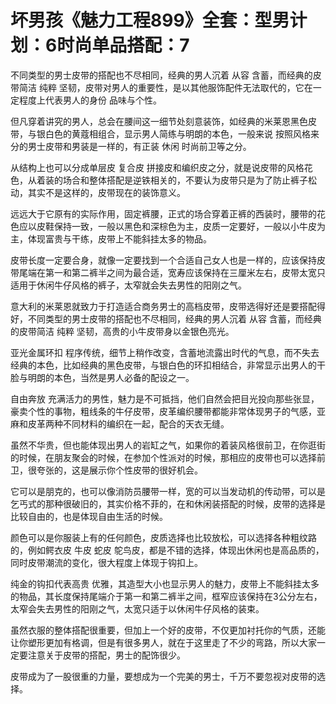 # 坏男孩《魅力工程899》全套：型男计划：6时尚单品搭配：7

不同类型的男士皮带的搭配也不尽相同，经典的男人沉着 从容 含蓄，而经典的皮带简洁 纯粹 坚韧，皮带对男人的重要性，是以其他服饰配件无法取代的，它在一定程度上代表男人的身份 品味与个性。

但凡穿着讲究的男人，总会在腰间这一细节处刻意装饰，如经典的米莱恩黑色皮带，与银白色的黄蔻相组合，显示男人简练与明朗的本色，一般来说 按照风格来分的男士皮带和男装是一样的，有正装 休闲 时尚前卫等之分。

从结构上也可以分成单层皮 复合皮 拼接皮和编织皮之分，就是说皮带的风格花色，从着装的场合和整体搭配是逆铁相关的，不要认为皮带只是为了防止裤子松动，其实不是这样的，皮带现在的装饰意义。

远远大于它原有的实际作用，固定裤腰，正式的场合穿着正裤的西装时，腰带的花色应以皮鞋保持一致，一般以黑色和深棕色为主，皮质一定要好，一般以小牛皮为主，体现富贵与干练，皮带上不能斜挂太多的物品。

皮带长度一定要合身，就像一定要找到一个合适自己女人也是一样的，应该保持皮带尾端在第一和第二裤半之间为最合适，宽寿应该保持在三厘米左右，皮带太宽只适用于休闲牛仔风格的裤子，太窄就会失去男性的阳刚之气。

意大利的米莱恩就致力于打造适合商务男士的高档皮带，皮带选得好还是要搭配得好，不同类型的男士皮带的搭配也不尽相同，经典的男人沉着 从容 含蓄，而经典的皮带简洁 纯粹 坚韧，高贵的小牛皮带身以金银色亮光。

亚光金属环扣 程序传统，细节上稍作改变，含蓄地流露出时代的气息，而不失去经典的本色，比如经典的黑色皮带，与银白色的环扣相结合，非常显示出男人的干脸与明朗的本色，当然是男人必备的配设之一。

自由奔放 充满活力的男性，魅力是不可抵挡，他们自然会把目光投向那些张显，豪卖个性的事物，粗线条的牛仔皮带，皮革编织腰带都能非常体现男子的气感，亚麻和皮革两种不同材料的编织在一起，配合的天衣无缝。

虽然不华贵，但也能体现出男人的岩缸之气，如果你的着装风格很前卫，在你逛街的时候，在朋友聚会的时候，在参加个性派对的时候，那相应的皮带也可以选择前卫，很夸张的，这是展示你个性皮带的很好机会。

它可以是朋克的，也可以像消防员腰带一样，宽的可以当发动机的传动带，可以是乞丐式的那种很破旧的，其实价格不菲的，在和休闲装搭配的时候，皮带的选择是比较自由的，也是体现自由生活的时候。

颜色可以是你服装上有的任何颜色，皮质选择也比较放松，可以选择各种粗纹路的，例如鳄衣皮 牛皮 蛇皮 鸵鸟皮，都是不错的选择，体现出休闲也是高品质的，同时皮带潮流的变化，很大程度上体现于钩扣上。

纯金的钩扣代表高贵 优雅，其造型大小也显示男人的魅力，皮带上不能斜挂太多的物品，其长度保持尾端介于第一和第二裤半之间，框窄应该保持在3公分左右，太窄会失去男性的阳刚之气，太宽只适于以休闲牛仔风格的装束。

虽然衣服的整体搭配很重要，但加上一个好的皮带，不仅更加衬托你的气质，还能让你塑形更加有格调，但是有很多男人，就在于这里走了不少的弯路，所以大家一定要注意关于皮带的搭配，男士的配饰很少。

皮带成为了一股很重的力量，要想成为一个完美的男士，千万不要忽视对皮带的选择。